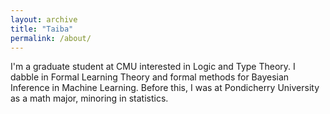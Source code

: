 ```yaml
---
layout: archive 
title: "Taiba"
permalink: /about/
--- 
```


I'm a graduate student at CMU interested in Logic and Type Theory.
I dabble in Formal Learning Theory and formal methods for Bayesian Inference in Machine Learning. 
Before this, I was at Pondicherry University as a math major, minoring in statistics.   

